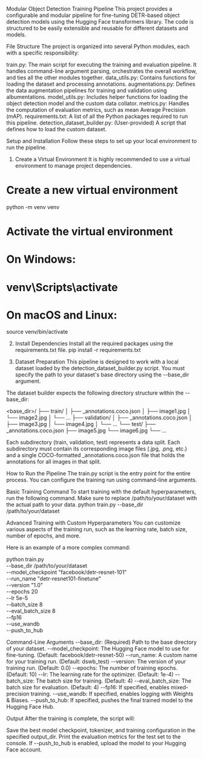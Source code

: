 Modular Object Detection Training Pipeline
This project provides a configurable and modular pipeline for fine-tuning DETR-based object detection models using the Hugging Face transformers library. The code is structured to be easily extensible and reusable for different datasets and models.

File Structure
The project is organized into several Python modules, each with a specific responsibility:

train.py: The main script for executing the training and evaluation pipeline. It handles command-line argument parsing, orchestrates the overall workflow, and ties all the other modules together.
data_utils.py: Contains functions for loading the dataset and processing annotations.
augmentations.py: Defines the data augmentation pipelines for training and validation using albumentations.
model_utils.py: Includes helper functions for loading the object detection model and the custom data collator.
metrics.py: Handles the computation of evaluation metrics, such as mean Average Precision (mAP).
requirements.txt: A list of all the Python packages required to run this pipeline.
detection_dataset_builder.py: (User-provided) A script that defines how to load the custom dataset.

Setup and Installation
Follow these steps to set up your local environment to run the pipeline.

1. Create a Virtual Environment
It is highly recommended to use a virtual environment to manage project dependencies.

# Create a new virtual environment
python -m venv venv

# Activate the virtual environment
# On Windows:
# venv\Scripts\activate
# On macOS and Linux:
source venv/bin/activate


2. Install Dependencies
Install all the required packages using the requirements.txt file.
pip install -r requirements.txt


3. Dataset Preparation
This pipeline is designed to work with a local dataset loaded by the detection_dataset_builder.py script. You must specify the path to your dataset's base directory using the --base_dir argument.

The dataset builder expects the following directory structure within the --base_dir:

<base_dir>/
├── train/
│   ├── _annotations.coco.json
│   ├── image1.jpg
│   └── image2.jpg
│   └── ...
├── validation/
│   ├── _annotations.coco.json
│   ├── image3.jpg
│   └── image4.jpg
│   └── ...
└── test/
    ├── _annotations.coco.json
    ├── image5.jpg
    └── image6.jpg
    └── ...


Each subdirectory (train, validation, test) represents a data split.
Each subdirectory must contain its corresponding image files (.jpg, .png, etc.) and a single COCO-formatted _annotations.coco.json file that holds the annotations for all images in that split.

How to Run the Pipeline
The train.py script is the entry point for the entire process. You can configure the training run using command-line arguments.

Basic Training Command
To start training with the default hyperparameters, run the following command. Make sure to replace /path/to/your/dataset with the actual path to your data.
python train.py --base_dir /path/to/your/dataset


Advanced Training with Custom Hyperparameters
You can customize various aspects of the training run, such as the learning rate, batch size, number of epochs, and more.

Here is an example of a more complex command:

python train.py \
    --base_dir /path/to/your/dataset \
    --model_checkpoint "facebook/detr-resnet-101" \
    --run_name "detr-resnet101-finetune" \
    --version "1.0" \
    --epochs 20 \
    --lr 5e-5 \
    --batch_size 8 \
    --eval_batch_size 8 \
    --fp16 \
    --use_wandb \
    --push_to_hub


Command-Line Arguments
--base_dir: (Required) Path to the base directory of your dataset.
--model_checkpoint: The Hugging Face model to use for fine-tuning. (Default: facebook/detr-resnet-50)
--run_name: A custom name for your training run. (Default: dswb_test)
--version: The version of your training run. (Default: 0.0)
--epochs: The number of training epochs. (Default: 10)
--lr: The learning rate for the optimizer. (Default: 1e-4)
--batch_size: The batch size for training. (Default: 4)
--eval_batch_size: The batch size for evaluation. (Default: 4)
--fp16: If specified, enables mixed-precision training.
--use_wandb: If specified, enables logging with Weights & Biases.
--push_to_hub: If specified, pushes the final trained model to the Hugging Face Hub.

Output
After the training is complete, the script will:

Save the best model checkpoint, tokenizer, and training configuration in the specified output_dir.
Print the evaluation metrics for the test set to the console.
If --push_to_hub is enabled, upload the model to your Hugging Face account.
